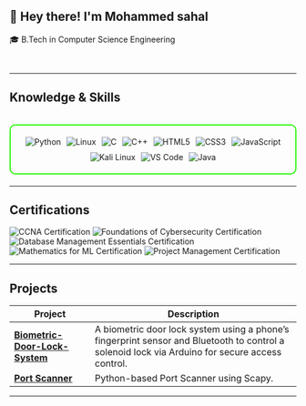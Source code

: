## 👋 Hey there! I'm Mohammed sahal

🎓 B.Tech in Computer Science Engineering  

<a href="" /></a>


<br>

---

<h2 id="knowledge_skills" align=''> Knowledge & Skills </h2>

<br>

<div style="border: 2px solid #22F700; border-radius: 10px; padding: 20px; margin-bottom: 20px;">
  <div align="left" style="display: flex; flex-wrap: wrap; justify-content: center; gap: 10px;">
      <img src="https://img.shields.io/badge/Python-3776AB?style=for-the-badge&logo=python&color=000000" alt="Python" />
      <img src="https://img.shields.io/badge/Linux-FCC624?style=for-the-badge&logo=linux&color=000000" alt="Linux" />
      <img src="https://img.shields.io/badge/C-00599C?style=for-the-badge&logo=c&color=000000" alt="C" />
      <img src="https://img.shields.io/badge/C%2B%2B-F34B7F?style=for-the-badge&logo=c%2B%2B&color=000000" alt="C++" />
      <img src="https://img.shields.io/badge/HTML5-5D4B6C?style=for-the-badge&logo=html5&color=000000" alt="HTML5" />
      <img src="https://img.shields.io/badge/CSS3-2965F1?style=for-the-badge&logo=css3&color=000000" alt="CSS3" />
      <img src="https://img.shields.io/badge/JavaScript-F7DF1E?style=for-the-badge&logo=javascript&color=000000" alt="JavaScript" />
      <img src="https://img.shields.io/badge/Kali_Linux-557C94?style=for-the-badge&logo=kali-linux&color=000000" alt="Kali Linux" />
      <img src="https://img.shields.io/badge/VS_Code-007ACC?style=for-the-badge&logo=visual-studio-code&color=000000" alt="VS Code" />
      <img src="https://img.shields.io/badge/Java-007396?style=for-the-badge&logo=java&color=000000" alt="Java" />


  </div>
</div>

---
<h2 id="Certifications" align=''> Certifications </h2>

<div>
  <img src="https://img.shields.io/badge/CCNA_Introduction_to_Networks-Certified-blue?style=for-the-badge&color=000000" alt="CCNA Certification" />
  <img src="https://img.shields.io/badge/Foundations_of_Cybersecurity-Certified-blue?style=for-the-badge&color=000000" alt="Foundations of Cybersecurity Certification" />
  <img src="https://img.shields.io/badge/Database_Management_Essentials-Certified-blue?style=for-the-badge&color=000000" alt="Database Management Essentials Certification" />
  <img src="https://img.shields.io/badge/Mathematics_for_ML_Linear_Algebra-Certified-blue?style=for-the-badge&color=000000" alt="Mathematics for ML Certification" />
  <img src="https://img.shields.io/badge/Project_Management-Certified-blue?style=for-the-badge&color=000000" alt="Project Management Certification" />
</div>


---

<h2 id="Projects" align=''> Projects </h2>


| **Project**      | **Description**                                                                                  |
|-------------------|--------------------------------------------------------------------------------------------------|
| **[Biometric-Door-Lock-System](https://github.com/mohd-sahal/Biometric-Door-Lock-System-)**    | A biometric door lock system using a phone’s fingerprint sensor and Bluetooth to control a solenoid lock via Arduino for secure access control. |
| **[Port Scanner](https://github.com/mohd-sahal/Port-Scanner)**    | Python-based Port Scanner using Scapy. |


---
